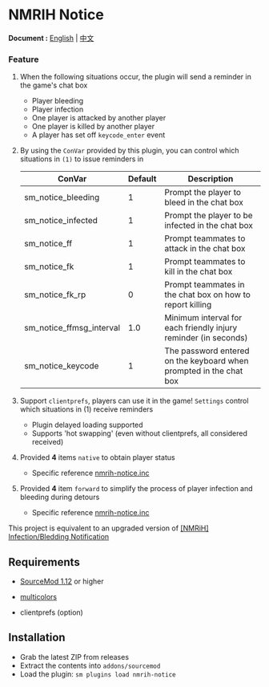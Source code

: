 # NMRIH Notice

**Document :** [English](./readme.md) | [中文](./readme-CN.md)

### Feature

1. When the following situations occur, the plugin will send a reminder in the game's chat box
    - Player bleeding
    - Player infection
    - One player is attacked by another player
    - One player is killed by another player
    - A player has set off `keycode_enter` event

2. By using the `ConVar` provided by this plugin, you can control which situations in `(1)` to issue reminders in

   | ConVar | Default | Description |
   |-------------------------|-----|---------------|
   | sm_notice_bleeding | 1 | Prompt the player to bleed in the chat box |
   | sm_notice_infected | 1 | Prompt the player to be infected in the chat box |
   | sm_notice_ff | 1 | Prompt teammates to attack in the chat box |
   | sm_notice_fk | 1 | Prompt teammates to kill in the chat box |
   | sm_notice_fk_rp | 0 | Prompt teammates in the chat box on how to report killing |
   | sm_notice_ffmsg_interval | 1.0 | Minimum interval for each friendly injury reminder (in seconds) |
   | sm_notice_keycode | 1 | The password entered on the keyboard when prompted in the chat box |

3. Support `clientprefs`, players can use it in the game! `Settings` control which situations in (1) receive reminders
    - Plugin delayed loading supported
    - Supports 'hot swapping' (even without clientprefs, all considered received)

4. Provided **4** items `native` to obtain player status
    - Specific reference [nmrih-notice.inc](scripting\include\nmrih-notice.inc)

5. Provided **4** item `forward` to simplify the process of player infection and bleeding during detours
    - Specific reference [nmrih-notice.inc](scripting\include\nmrih-notice.inc)

This project is equivalent to an upgraded version
of [[NMRiH] Infection/Bledding Notification](https://forums.alliedmods.net/showthread.php?p=2335718)

## Requirements

- [SourceMod 1.12](https://www.sourcemod.net/downloads.php?branch=dev) or higher

- [multicolors](https://github.com/Bara/Multi-Colors)

- clientprefs (option)

## Installation

- Grab the latest ZIP from releases
- Extract the contents into `addons/sourcemod`
- Load the plugin: `sm plugins load nmrih-notice`
